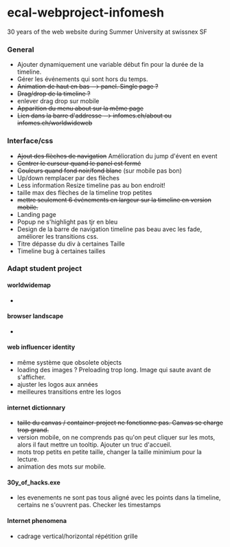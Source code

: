 # ecal-webproject-infomesh
30 years of the web website during Summer University at swissnex SF

### General
- Ajouter dynamiquement une variable début fin pour la durée de la timeline.
- Gérer les événements qui sont hors du temps. 
- ~~Animation de haut en bas --> panel. Single page ?~~
- ~~Drag/drop de la timeline ?~~
- enlever drag drop sur mobile
- ~~Apparition du menu about sur la même page~~
- ~~Lien dans la barre d'addresse --> infomes.ch/about  ou infomes.ch/worldwideweb~~

### Interface/css
- ~~Ajout des flèches de navigation~~ Amélioration du jump d'évent en event
- ~~Centrer le curseur quand le panel est fermé~~
- ~~Couleurs quand fond noir/fond blanc~~ (sur mobile pas bon)
- Up/down remplacer par des flèches
- Less information Resize timeline pas au bon endroit!
- taille max des flèches de la timeline trop petites 
- ~~mettre seulement 6 événements en largeur sur la timeline en version mobile.~~ 
- Landing page
- Popup ne s'highlight pas tjr en bleu
- Design de la barre de navigation timeline pas beau avec les fade, améliorer les transitions css. 
- Titre dépasse du div à certaines Taille
- Timeline bug à certaines tailles

### Adapt student project
#### worldwidemap
- 

#### browser landscape
- 

#### web influencer identity
- même système que obsolete objects
- loading des images ? Preloading trop long. Image qui saute avant de s'afficher.
- ajuster les logos aux années
- meilleures transitions entre les logos

#### internet dictionnary
- ~~taille du canvas / container-project ne fonctionne pas. Canvas se charge trop grand.~~
- version mobile, on ne comprends pas qu'on peut cliquer sur les mots, alors il faut mettre un tooltip. Ajouter un truc d'accueil.
- mots trop petits en petite taille, changer la taille minimium pour la lecture.
- animation des mots sur mobile.

#### 30y_of_hacks.exe
- les evenements ne sont pas tous aligné avec les points dans la timeline, certains ne s'ouvrent pas. Checker les timestamps

#### Internet phenomena 
- cadrage vertical/horizontal répétition grille









